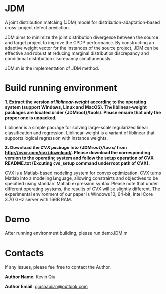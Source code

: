# JDM
A joint distribution matching (JDM) model for distribution-adaptation-based cross-project defect prediction.

JDM aims to minimize the joint distribution divergence between the source and target project to improve the CPDP performance. By constructing an adaptive weight vector for the instances of the source project, JDM can be effective and robust at reducing marginal distribution discrepancy and conditional distribution discrepancy simultaneously.

JDM.m is the implementation of JDM method.

Build running environment
=================

**1. Extract the version of _liblinear-weight_ according to the operating system (support Windows, Linux and MacOS). The liblinear-weight packages are located under {JDMroot}/tools/. Please ensure that only the proper one is unpacked.**

Liblinear is a simple package for solving large-scale regularized linear classification and regression. Liblinear-weight is a variant of liblinear that supports logical regression with instance weights.

**2. Download the _CVX package_ into {JDMroot}/tools/ from http://cvxr.com/cvx/download/. Please download the corresponding version to the operating system and follow the setup operation of CVX README.txt (Excuting cvs_setup command under root path of CVX).**

CVX is a Matlab-based modeling system for convex optimization. CVX turns Matlab into a modeling language, allowing constraints and objectives to be specified using standard Matlab expression syntax. Please note that under different operating systems, the results of CVX will be slightly different. The experimental environment of our paper is Windows 10, 64-bit, Intel Core 3.70 GHz server with 16GB RAM.

Demo
=================
After running environment building, please run demoJDM.m

Contacts
=================
If any issues, please feel free to contact the Author.

**Author Name**: Kevin Qiu

**Author Email**: qiushaojian@outlook.com